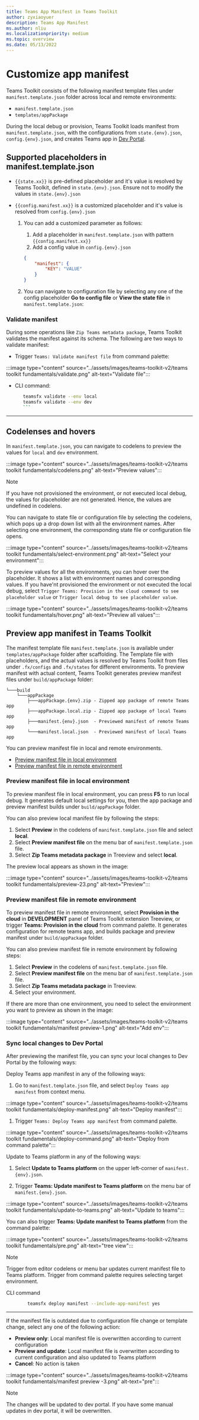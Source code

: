 ```yaml
---
title: Teams App Manifest in Teams Toolkit
author: zyxiaoyuer
description: Teams App Manifest
ms.author: nliu
ms.localizationpriority: medium
ms.topic: overview
ms.date: 05/13/2022
---
```



# Customize app manifest

Teams Toolkit consists of the following manifest template files under `manifest.template.json` folder across local and remote environments:

* `manifest.template.json`
* `templates/appPackage`

During the local debug or provision, Teams Toolkit loads manifest from `manifest.template.json`, with the configurations from `state.{env}.json`, `config.{env}.json`, and creates Teams app in [Dev Portal](https://dev.teams.microsoft.com/apps).

## Supported placeholders in manifest.template.json

* `{{state.xx}}` is pre-defined placeholder and it's value is resolved by Teams Toolkit, defined in `state.{env}.json`. Ensure not to modify the values in `state.{env}.json`
* `{{config.manifest.xx}}` is a customized placeholder and it's value is resolved from `config.{env}.json`

  1. You can add a customized parameter as follows:
      1. Add a placeholder in `manifest.template.json` with pattern `{{config.manifest.xx}}`
      2. Add a config value in `config.{env}.json`

        ```json
        {
            "manifest": {
                "KEY": "VALUE"
            }
        }
        ```

  2. You can navigate to configuration file by selecting any one of the config placeholder **Go to config file** or **View the state file** in `manifest.template.json`:

### Validate manifest

During some operations like `Zip Teams metadata package`, Teams Toolkit validates the manifest against its schema. The following are two ways to validate manifest:

* Trigger `Teams: Validate manifest file` from command palette:

:::image type="content" source="../assets/images/teams-toolkit-v2/teams toolkit fundamentals/validate.png" alt-text="Validate file":::

* CLI command:

     ``` bash
        teamsfx validate --env local
        teamsfx validate --env dev
        ```

---

## Codelenses and hovers

In `manifest.template.json`, you can navigate to codelens to preview the values for `local` and `dev` environment.

:::image type="content" source="../assets/images/teams-toolkit-v2/teams toolkit fundamentals/codelens.png" alt-text="Preview values":::

> [!NOTE] 
> If you have not provisioned the environment, or not executed local debug, the values for placeholder are not generated. Hence, the values are undefined in codelens.

You can navigate to state file or configuration file by selecting the codelens, which pops up a drop down list with all the environment names. After selecting one environment, the corresponding state file or configuration file opens.

:::image type="content" source="../assets/images/teams-toolkit-v2/teams toolkit fundamentals/select-environment.png" alt-text="Select your environment":::

To preview values for all the environments, you can hover over the placeholder. It shows a list with environment names and corresponding values. If you have'nt provisioned the environment or not executed the local debug, select `Trigger Teams: Provision in the cloud command to see placeholder value` or `Trigger local debug to see placeholder value`.

:::image type="content" source="../assets/images/teams-toolkit-v2/teams toolkit fundamentals/hover.png" alt-text="Preview all values":::


## Preview app manifest in Teams Toolkit

The manifest template file `manifest.template.json` is available under `templates/appPackage` folder after scaffolding. The Template file with placeholders, and the actual values is resolved by Teams Toolkit from files under `.fx/configs` and `.fx/states` for different environments.
To preview manifest with actual content, Teams Toolkit generates preview manifest files under `build/appPackage` folder:

```text
└───build
    └───appPackage
        ├───appPackage.{env}.zip - Zipped app package of remote Teams app
        ├───appPackage.local.zip - Zipped app package of local Teams app
        ├───manifest.{env}.json  - Previewed manifest of remote Teams app
        └───manifest.local.json  - Previewed manifest of local Teams app
```

You can preview manifest file in  local and remote environments.

* [Preview manifest file in local environment](#preview-manifest-file-in-local-environment)
* [Preview manifest file in remote environment](#preview-manifest-file-in-remote-environment)
 
### Preview manifest file in local environment

To preview manifest file in local environment, you can press **F5** to run local debug. It generates default local settings for you, then the app package and preview manifest builds under `build/appPackage` folder.

You can also preview local manifest file by following the steps:

1. Select **Preview** in the codelens of `manifest.template.json` file and select **local**.
2. Select **Preview manifest file** on the menu bar of `manifest.template.json` file.
3. Select **Zip Teams metadata package** in Treeview and select **local**.

The preview local appears as shown in the image:

:::image type="content" source="../assets/images/teams-toolkit-v2/teams toolkit fundamentals/preview-23.png" alt-text="Preview":::

### Preview manifest file in remote environment

To preview manifest file in remote environment, select **Provision in the cloud** in **DEVELOPMENT** panel of Teams Toolkit extension Treeview, or trigger **Teams: Provision in the cloud** from command palette. It generates configuration for remote teams app, and builds package and preview manifest under `build/appPackage` folder.

You can also preview manifest file in remote environment by following steps:

1. Select **Preview** in the codelens of `manifest.template.json` file.
2. Select **Preview manifest file** on the menu bar of `manifest.template.json` file.
3. Select **Zip Teams metadata package** in Treeview.
4. Select your environment.

If there are more than one environment, you need to select the environment you want to preview as shown in the image:

:::image type="content" source="../assets/images/teams-toolkit-v2/teams toolkit fundamentals/manifest preview-1.png" alt-text="Add env":::

### Sync local changes to Dev Portal

After previewing the manifest file, you can sync your local changes to Dev Portal by the following ways:

Deploy Teams app manifest in any of the following ways:

1. Go to `manifest.template.json` file, and select `Deploy Teams app manifest` from context menu.

:::image type="content" source="../assets/images/teams-toolkit-v2/teams toolkit fundamentals/deploy-manifest.png" alt-text="Deploy manifest":::

1. Trigger `Teams: Deploy Teams app manifest` from command palette.

:::image type="content" source="../assets/images/teams-toolkit-v2/teams toolkit fundamentals/deploy-command.png" alt-text="Deploy from command palette":::

Update to Teams platform in any of the following ways:

1. Select **Update to Teams platform** on the upper left-corner of `manifest.{env}.json`.

1. Trigger **Teams: Update manifest to Teams platform** on the menu bar of `manifest.{env}.json`.

:::image type="content" source="../assets/images/teams-toolkit-v2/teams toolkit fundamentals/update-to-teams.png" alt-text="Update to teams":::

You can also trigger **Teams: Update manifest to Teams platform** from the command palette:

:::image type="content" source="../assets/images/teams-toolkit-v2/teams toolkit fundamentals/pre.png" alt-text="tree view":::

> [!NOTE]
> Trigger from editor codelens or menu bar updates current manifest file to Teams platform. Trigger from command palette requires selecting target environment.


 CLI command

``` bash
        teamsfx deploy manifest --include-app-manifest yes
```

---
If the manifest file is outdated due to configuration file change or template change, select any one of the following action:

* **Preview only**: Local manifest file is overwritten according to current configuration
* **Preview and update**: Local manifest file is overwritten according to current configuration and also updated to Teams platform
* **Cancel**: No action is taken

:::image type="content" source="../assets/images/teams-toolkit-v2/teams toolkit fundamentals/manifest preview -3.png" alt-text="pre":::


> [!NOTE]
> The changes will be updated to dev portal. If you have some manual updates in dev portal, it will be overwritten.

